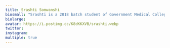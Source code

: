 ```yaml
---
title: Srashti Somwanshi
biosmall: "Srashti is a 2018 batch student of Government Medical College, Ratlam"
biolarge: 
avatar: https://i.postimg.cc/K8dKKXVB/srashti.webp
twitter:
instagram:
multiple: true
---
```



